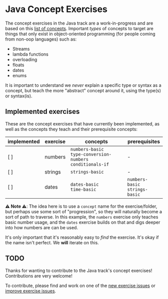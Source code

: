 # Java Concept Exercises

The concept exercises in the Java track are a work-in-progress and are based on this [list of concepts][reference-shared]. Important _types_ of concepts to target are things that only exist in object-oriented programming (for people coming from non-oop languages) such as:

- Streams
- lambda functions
- overloading
- floats
- dates
- enums

It is important to understand we _never_ explain a specific type or syntax as a concept, but teach the more "abstract" concept around it, using the type(s) or syntax(is).

## Implemented exercises

These are the concept exercises that have currently been implemented, as well as the concepts they teach and their prerequisite concepts:

| implemented | exercise | concepts                                                            | prerequisites                       |
| ----------- | -------- | ------------------------------------------------------------------- | ----------------------------------- |
| [ ]         | numbers  | `numbers-basic`<br/>`type-conversion-numbers`<br/>`conditionals-if` | -                                   |
| [ ]         | strings  | `strings-basic`                                                     | -                                   |
| [ ]         | dates    | `dates-basic`<br/>`time-basic`                                      | `numbers-basic`<br/>`strings-basic` |

**⚠ Note ⚠**: The idea here is to use a `concept` name for the exercise/folder, but perhaps use some sort of "progression", so they will naturally become a sort of path to traverse. In this example, the `numbers` exercise only teaches basic number usage, and the `dates` exercise builds on that and digs deeper into how numbers are can be used.

It's only important that it's reasonably easy to _find_ the exercise. It's okay if the name isn't perfect. We **will** iterate on this.

## TODO

Thanks for wanting to contribute to the Java track's concept exercises! Contributions are very welcome!

To contribute, please find and work on one of the [new exercise issues][issues-new-exercise] or [improve exercise issues][issues-improve-exercise].

[reference-shared]: ../../../../reference/README.md
[issues-new-exercise]: https://github.com/exercism/v3/issues?utf8=%E2%9C%93&q=is%3Aopen+label%3Atrack%2Fjava+label%3Atype%2Fnew-exercise+label%3Astatus%2Fhelp-wanted
[issues-improve-exercise]: https://github.com/exercism/v3/issues?utf8=%E2%9C%93&q=is%3Aopen+label%3Atrack%2Fjava+label%3Atype%2Fimprove-exercise+label%3Astatus%2Fhelp-wanted
